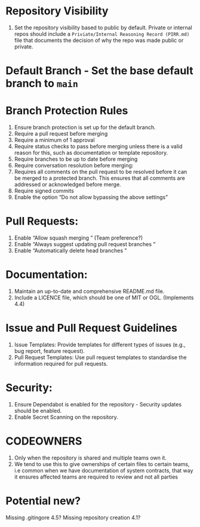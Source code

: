 # Repository Visibility
1. Set the repository visibility based to public by default. Private or internal repos should include a `Priviate/Internal Reasoning Record (PIRR.md)` file that documents the decision of why the repo was made public or private.

# Default Branch - Set the base default branch to `main`

# Branch Protection Rules
1. Ensure branch protection is set up for the default branch.
1. Require a pull request before merging
1. Require a minimum of 1 approval
1. Require status checks to pass before merging unless there is a valid reason for this, such as documentation or template repository.
1. Require branches to be up to date before merging
1. Require conversation resolution before merging:
1. Requires all comments on the pull request to be resolved before it can be merged to a protected branch. This ensures that all comments are addressed or acknowledged before merge.
1. Require signed commits
1. Enable the option “Do not allow bypassing the above settings”

# Pull Requests:
1. Enable “Allow squash merging ” (Team preference?)
1. Enable “Always suggest updating pull request branches ”
1. Enable “Automatically delete head branches ”

# Documentation:
1. Maintain an up-to-date and comprehensive README.md file.
1. Include a LICENCE file, which should be one of MIT or OGL. (Implements 4.4)

# Issue and Pull Request Guidelines
1. Issue Templates: Provide templates for different types of issues (e.g., bug report, feature request).
1. Pull Request Templates: Use pull request templates to standardise the information required for pull requests.

# Security:
1. Ensure Dependabot is enabled for the repository - Security updates should be enabled.
1. Enable Secret Scanning on the repository.

# CODEOWNERS
1. Only when the repository is shared and multiple teams own it.
1. We tend to use this to give ownerships of certain files to certain teams, i.e common when we have documentation of system contracts, that way it ensures affected teams are required to review and not all parties

# Potential new?
Missing .gitingore 4.5?
Missing repository creation 4.1?